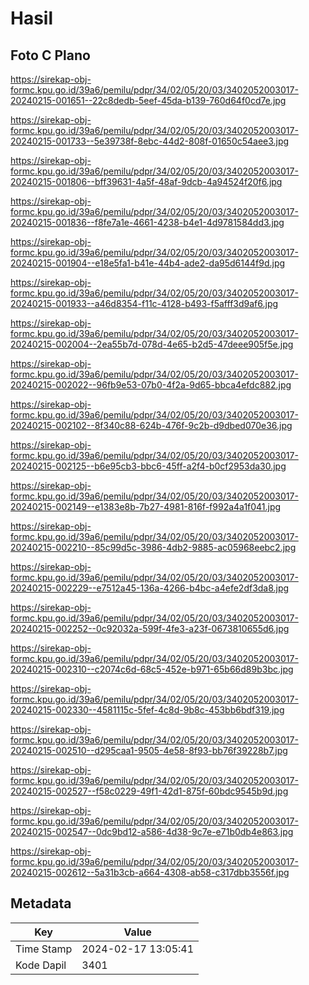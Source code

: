 # Hasil

## Foto C Plano

https://sirekap-obj-formc.kpu.go.id/39a6/pemilu/pdpr/34/02/05/20/03/3402052003017-20240215-001651--22c8dedb-5eef-45da-b139-760d64f0cd7e.jpg

https://sirekap-obj-formc.kpu.go.id/39a6/pemilu/pdpr/34/02/05/20/03/3402052003017-20240215-001733--5e39738f-8ebc-44d2-808f-01650c54aee3.jpg

https://sirekap-obj-formc.kpu.go.id/39a6/pemilu/pdpr/34/02/05/20/03/3402052003017-20240215-001806--bff39631-4a5f-48af-9dcb-4a94524f20f6.jpg

https://sirekap-obj-formc.kpu.go.id/39a6/pemilu/pdpr/34/02/05/20/03/3402052003017-20240215-001836--f8fe7a1e-4661-4238-b4e1-4d9781584dd3.jpg

https://sirekap-obj-formc.kpu.go.id/39a6/pemilu/pdpr/34/02/05/20/03/3402052003017-20240215-001904--e18e5fa1-b41e-44b4-ade2-da95d6144f9d.jpg

https://sirekap-obj-formc.kpu.go.id/39a6/pemilu/pdpr/34/02/05/20/03/3402052003017-20240215-001933--a46d8354-f11c-4128-b493-f5afff3d9af6.jpg

https://sirekap-obj-formc.kpu.go.id/39a6/pemilu/pdpr/34/02/05/20/03/3402052003017-20240215-002004--2ea55b7d-078d-4e65-b2d5-47deee905f5e.jpg

https://sirekap-obj-formc.kpu.go.id/39a6/pemilu/pdpr/34/02/05/20/03/3402052003017-20240215-002022--96fb9e53-07b0-4f2a-9d65-bbca4efdc882.jpg

https://sirekap-obj-formc.kpu.go.id/39a6/pemilu/pdpr/34/02/05/20/03/3402052003017-20240215-002102--8f340c88-624b-476f-9c2b-d9dbed070e36.jpg

https://sirekap-obj-formc.kpu.go.id/39a6/pemilu/pdpr/34/02/05/20/03/3402052003017-20240215-002125--b6e95cb3-bbc6-45ff-a2f4-b0cf2953da30.jpg

https://sirekap-obj-formc.kpu.go.id/39a6/pemilu/pdpr/34/02/05/20/03/3402052003017-20240215-002149--e1383e8b-7b27-4981-816f-f992a4a1f041.jpg

https://sirekap-obj-formc.kpu.go.id/39a6/pemilu/pdpr/34/02/05/20/03/3402052003017-20240215-002210--85c99d5c-3986-4db2-9885-ac05968eebc2.jpg

https://sirekap-obj-formc.kpu.go.id/39a6/pemilu/pdpr/34/02/05/20/03/3402052003017-20240215-002229--e7512a45-136a-4266-b4bc-a4efe2df3da8.jpg

https://sirekap-obj-formc.kpu.go.id/39a6/pemilu/pdpr/34/02/05/20/03/3402052003017-20240215-002252--0c92032a-599f-4fe3-a23f-0673810655d6.jpg

https://sirekap-obj-formc.kpu.go.id/39a6/pemilu/pdpr/34/02/05/20/03/3402052003017-20240215-002310--c2074c6d-68c5-452e-b971-65b66d89b3bc.jpg

https://sirekap-obj-formc.kpu.go.id/39a6/pemilu/pdpr/34/02/05/20/03/3402052003017-20240215-002330--4581115c-5fef-4c8d-9b8c-453bb6bdf319.jpg

https://sirekap-obj-formc.kpu.go.id/39a6/pemilu/pdpr/34/02/05/20/03/3402052003017-20240215-002510--d295caa1-9505-4e58-8f93-bb76f39228b7.jpg

https://sirekap-obj-formc.kpu.go.id/39a6/pemilu/pdpr/34/02/05/20/03/3402052003017-20240215-002527--f58c0229-49f1-42d1-875f-60bdc9545b9d.jpg

https://sirekap-obj-formc.kpu.go.id/39a6/pemilu/pdpr/34/02/05/20/03/3402052003017-20240215-002547--0dc9bd12-a586-4d38-9c7e-e71b0db4e863.jpg

https://sirekap-obj-formc.kpu.go.id/39a6/pemilu/pdpr/34/02/05/20/03/3402052003017-20240215-002612--5a31b3cb-a664-4308-ab58-c317dbb3556f.jpg


## Metadata

| Key        | Value               |
| ---------- | ------------------- |
| Time Stamp | 2024-02-17 13:05:41 |
| Kode Dapil | 3401                |



